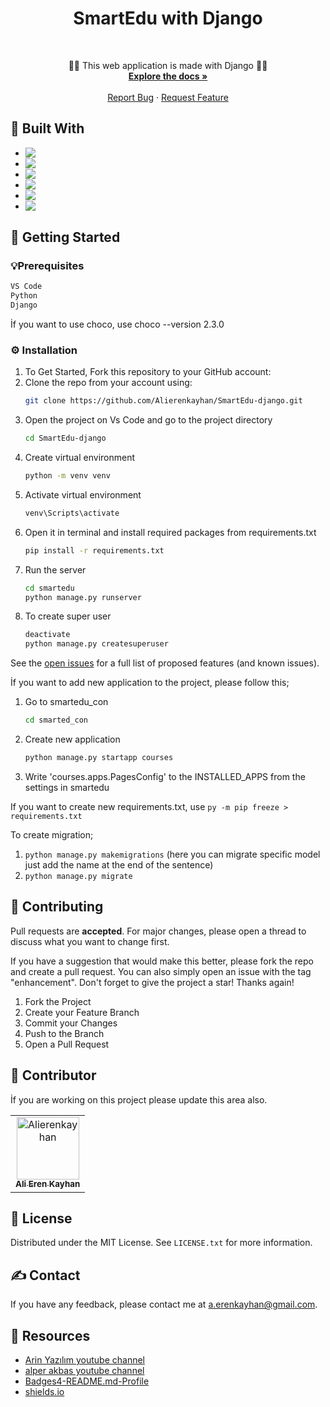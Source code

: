 # <h1 align="center" > SmartEdu with Django  </h1>

<br />
<div align="center">
  <p align="center">
    👨‍💻 This web application is made with Django 👨‍💻
    <br />
    <a href="https://github.com/Alierenkayhan/SmartEdu-django"><strong>Explore the docs »</strong></a>
    <br />
    <br />
    <a href="https://github.com/Alierenkayhan/SmartEdu-django/issues">Report Bug</a>
    ·
    <a href="https://github.com/Alierenkayhan/SmartEdu-django/issues">Request Feature</a>
  </p>
</div>

## 👾  Built With

* <img align="left" src="https://img.shields.io/badge/Python-FFD43B?style=for-the-badge&logo=python&logoColor=blue" /> 
* <img align="left" src="https://img.shields.io/badge/Django-092E20?style=for-the-badge&logo=django&logoColor=green" /> 
* <img align="left" src="https://img.shields.io/badge/CSS3-1572B6?style=for-the-badge&logo=css3&logoColor=white" /> 
* <img align="left" src="https://img.shields.io/badge/HTML5-E34F26?style=for-the-badge&logo=html5&logoColor=white" /> 
* <img align="left" src="https://img.shields.io/badge/JavaScript-323330?style=for-the-badge&logo=javascript&logoColor=F7DF1E" /> 
* <img align="left" src="https://img.shields.io/badge/Sqlite-003B57?style=for-the-badge&logo=sqlite&logoColor=white" /> 


## 🏁 Getting Started

### 💡Prerequisites
  ```sh
  VS Code 
  Python
  Django
  ```

İf you want to use choco, use choco --version 2.3.0

### ⚙️ Installation

1. To Get Started, Fork this repository to your GitHub account:
2. Clone the repo from your account using:
   ```sh
   git clone https://github.com/Alierenkayhan/SmartEdu-django.git
   ```
3. Open the project on Vs Code and go to the project directory 
   ```sh
   cd SmartEdu-django
   ```
4. Create virtual environment
   ```sh
   python -m venv venv
   ```
5. Activate virtual environment
   ```sh
   venv\Scripts\activate
   ```
6. Open it in terminal and install required packages from requirements.txt
   ```sh
   pip install -r requirements.txt
   ```
7. Run the server
   ```sh
   cd smartedu
   python manage.py runserver
   ```
8. To create super user
   ```sh
   deactivate
   python manage.py createsuperuser
   ```

See the [open issues](https://github.com/Alierenkayhan/SmartEdu-django/issues) for a full list of proposed features (and known issues).

İf you want to add new application to the project, please follow this;

1. Go to smartedu_con
   ```sh
   cd smarted_con
   ```
2. Create new application
   ```sh
   python manage.py startapp courses
   ```
3. Write 'courses.apps.PagesConfig' to the INSTALLED_APPS from the settings in smartedu

If you want to create new requirements.txt, use `py -m pip freeze > requirements.txt`

To create migration;
1. `python manage.py makemigrations`  (here you can migrate specific model just add the name at the end of the sentence)
2. `python manage.py migrate`

## 🧐 Contributing

Pull requests are **accepted**. For major changes, please open a thread to discuss what you want to change first.

If you have a suggestion that would make this better, please fork the repo and create a pull request. You can also simply open an issue with the tag "enhancement".
Don't forget to give the project a star! Thanks again!

1. Fork the Project
2. Create your Feature Branch 
3. Commit your Changes 
4. Push to the Branch 
5. Open a Pull Request
  
## 🤩 Contributor
İf you are working on this project please update this area also.
<table>
<tr>
<td align="center">
        <a href="https://github.com/Alierenkayhan">
            <img src="https://avatars.githubusercontent.com/u/32596425?v=4" width="100;" alt="Alierenkayhan"/>
            <br />
            <sub><b>Ali Eren Kayhan</b></sub>
        </a>
</td>
</tr>
</table>

<!-- LICENSE -->
## 📝 License

Distributed under the MIT License. See `LICENSE.txt` for more information.


<!-- CONTACT -->
## ✍️ Contact

If you have any feedback, please contact me at a.erenkayhan@gmail.com.

<!-- Resources -->
## 🚀 Resources
 
* [Arin Yazılım youtube channel](https://www.youtube.com/watch?v=_JObjAlFC-k&list=PL-Hkw4CrSVq_JXtwz77IxExR3QEbd_b4K&index=8)
* [alper akbas youtube channel](https://www.youtube.com/@alperakbash/playlists)
* [Badges4-README.md-Profile](https://github.com/alexandresanlim/Badges4-README.md-Profile)
* [shields.io](https://shields.io/)
